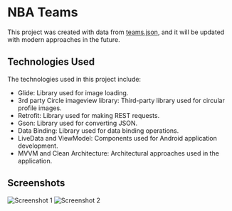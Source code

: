 # NBA Teams

This project was created with data from [teams.json](https://raw.githubusercontent.com/datastructblues/icons/main/teams.json), and it will be updated with modern approaches in the future.

## Technologies Used

The technologies used in this project include:

- Glide: Library used for image loading.
- 3rd party Circle imageview library: Third-party library used for circular profile images.
- Retrofit: Library used for making REST requests.
- Gson: Library used for converting JSON.
- Data Binding: Library used for data binding operations.
- LiveData and ViewModel: Components used for Android application development.
- MVVM and Clean Architecture: Architectural approaches used in the application.

## Screenshots

![Screenshot 1](https://github.com/datastructblues/NBAteams/assets/86204793/24606ebc-3106-42e6-ae43-0c99808fd4bf)
![Screenshot 2](https://github.com/datastructblues/NBAteams/assets/86204793/d4afdc94-4600-4f50-9092-5932aff1895c)
